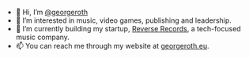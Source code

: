 - 👋 Hi, I’m <a href="https://github.com/georgeroth">@georgeroth</a>
- 👀 I’m interested in music, video games, publishing and leadership.
- 🌱 I’m currently building my startup, <a href="http://reverserecords.com" target="_blank">Reverse Records</a>, a tech-focused music company.
- 📫 You can reach me through my website at <a href="http://georgeroth.eu" target="_blank">georgeroth.eu</a>.
